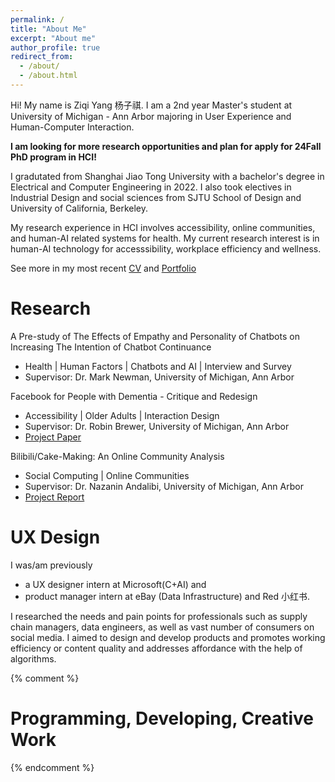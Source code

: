 ```yaml
---
permalink: /
title: "About Me"
excerpt: "About me"
author_profile: true
redirect_from: 
  - /about/
  - /about.html
---
```


Hi! My name is Ziqi Yang 杨子祺. I am a 2nd year Master's student at University of Michigan - Ann Arbor majoring in User Experience and Human-Computer Interaction.

**I am looking for more research opportunities and plan for apply for 24Fall PhD program in HCI!**

I gradutated from Shanghai Jiao Tong University with a bachelor's degree in Electrical and Computer Engineering in 2022. I also took electives in Industrial Design and social sciences from SJTU School of Design and University of California, Berkeley. 

My research experience in HCI involves accessibility, online communities, and human-AI related systems for health. My current research interest is in human-AI technology for accesssibility, workplace efficiency and wellness.


See more in my most recent [CV](https://docs.google.com/document/d/11h2NHufHS9dqmq_63awESKac9Ggf8F20/edit?usp=sharing&ouid=108801050710662744092&rtpof=true&sd=true)
and [Portfolio](https://ziqis-portfolio.webflow.io/)


# Research
A Pre-study of The Effects of Empathy and Personality of Chatbots on Increasing The Intention of Chatbot Continuance
- Health | Human Factors | Chatbots and AI | Interview and Survey
- Supervisor: Dr. Mark Newman, University of Michigan, Ann Arbor


Facebook for People with Dementia - Critique and Redesign
- Accessibility | Older Adults | Interaction Design
- Supervisor: Dr. Robin Brewer, University of Michigan, Ann Arbor
- [Project Paper](https://drive.google.com/file/d/1yKaZgQ0l5ZG7jOVQh-FoweCtiBrTROZ9/view?usp=share_link)

Bilibili/Cake-Making: An Online Community Analysis
- Social Computing | Online Communities
- Supervisor: Dr. Nazanin Andalibi, University of Michigan, Ann Arbor
- [Project Report](https://drive.google.com/file/d/1yKaZgQ0l5ZG7jOVQh-FoweCtiBrTROZ9/view?usp=share_link)

# UX Design

I was/am previously 
- a UX designer intern at Microsoft(C+AI) and 
- product manager intern at eBay (Data Infrastructure) and Red 小红书. 

I researched the needs and pain points for professionals such as supply chain managers, data engineers, as well as vast number of consumers on social media. I aimed to design and develop products and promotes working efficiency or content quality and addresses affordance with the help of algorithms.



{% comment %} 
   # Programming, Developing, Creative Work
{% endcomment %}
